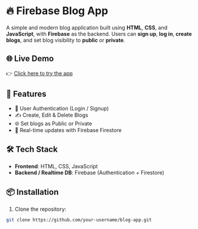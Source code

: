 # 🔥 Firebase Blog App

A simple and modern blog application built using **HTML**, **CSS**, and **JavaScript**, with **Firebase** as the backend. Users can **sign up**, **log in**, **create blogs**, and set blog visibility to **public** or **private**.

## 🌐 Live Demo

👉 [Click here to try the app](https://firebase-blog-appp.netlify.app/)

## 🚀 Features

- 🔐 User Authentication (Login / Signup)
- ✍️ Create, Edit & Delete Blogs
- 🌐 Set blogs as Public or Private
- 🔄 Real-time updates with Firebase Firestore

## 🛠️ Tech Stack

- **Frontend**: HTML, CSS, JavaScript
- **Backend / Realtime DB**: Firebase (Authentication + Firestore)

## 📦 Installation

1. Clone the repository:

```bash
git clone https://github.com/your-username/blog-app.git
